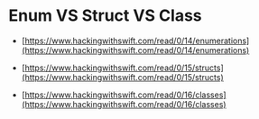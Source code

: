 # Enum VS Struct VS Class

- [https://www.hackingwithswift.com/read/0/14/enumerations](https://www.hackingwithswift.com/read/0/14/enumerations)

- [https://www.hackingwithswift.com/read/0/15/structs](https://www.hackingwithswift.com/read/0/15/structs)

- [https://www.hackingwithswift.com/read/0/16/classes](https://www.hackingwithswift.com/read/0/16/classes)